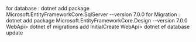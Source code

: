 for database : dotnet add package Microsoft.EntityFrameworkCore.SqlServer --version 7.0.0
for Migration : dotnet add package Microsoft.EntityFrameworkCore.Design --version 7.0.0
WebApi> dotnet ef migrations add InitialCreate 
WebApi> dotnet ef database update


